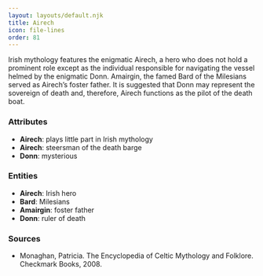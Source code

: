 ```yaml
---
layout: layouts/default.njk
title: Airech
icon: file-lines
order: 81
---
```

Irish mythology features the enigmatic Airech, a hero who does not hold a prominent role except as the individual responsible for navigating the vessel helmed by the enigmatic Donn. Amairgin, the famed Bard of the Milesians served as Airech’s foster father. It is suggested that Donn may represent the sovereign of death and, therefore, Airech functions as the pilot of the death boat.

### Attributes

- **Airech**: plays little part in Irish mythology
- **Airech**: steersman of the death barge
- **Donn**: mysterious

### Entities

- **Airech**: Irish hero
- **Bard**: Milesians
- **Amairgin**: foster father
- **Donn**: ruler of death

### Sources

- Monaghan, Patricia. The Encyclopedia of Celtic Mythology and Folklore. Checkmark Books, 2008.

